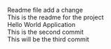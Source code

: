 Readme file add a change  
This is the readme for the project  
Hello World Application  
This is the second commit  
This will be the third commit  
